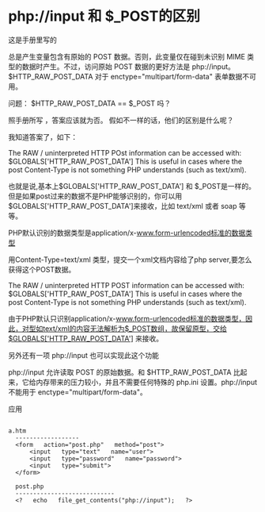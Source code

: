 # php://input 和 $_POST的区别

这是手册里写的

总是产生变量包含有原始的 POST 数据。否则，此变量仅在碰到未识别 MIME 类型的数据时产生。不过，访问原始 POST 数据的更好方法是 php://input。$HTTP_RAW_POST_DATA 对于 enctype="multipart/form-data" 表单数据不可用。 

问题：    $HTTP_RAW_POST_DATA  == $_POST  吗？

照手册所写 ，答案应该就为否。
假如不一样的话，他们的区别是什么呢？


我知道答案了，如下：

The RAW / uninterpreted HTTP POst information can be accessed with:
   $GLOBALS['HTTP_RAW_POST_DATA']
This is useful in cases where the post Content-Type is not something PHP understands (such as text/xml).

也就是说,基本上$GLOBALS['HTTP_RAW_POST_DATA'] 和 $_POST是一样的。但是如果post过来的数据不是PHP能够识别的，你可以用 $GLOBALS['HTTP_RAW_POST_DATA']来接收，比如 text/xml 或者 soap 等等。

PHP默认识别的数据类型是application/x-www.form-urlencoded标准的数据类型

用Content-Type=text/xml 类型，提交一个xml文档内容给了php server,要怎么获得这个POST数据。 

The RAW / uninterpreted HTTP POST information can be accessed with:   $GLOBALS['HTTP_RAW_POST_DATA'] This is useful in cases where the post Content-Type is not something PHP understands (such as text/xml).

由于PHP默认只识别application/x-www.form-urlencoded标准的数据类型，因此，对型如text/xml的内容无法解析为$_POST数组，故保留原型，交给$GLOBALS['HTTP_RAW_POST_DATA'] 来接收。

另外还有一项 php://input 也可以实现此这个功能

php://input 允许读取 POST 的原始数据。和 $HTTP_RAW_POST_DATA 比起来，它给内存带来的压力较小，并且不需要任何特殊的 php.ini 设置。php://input 不能用于 enctype="multipart/form-data"。 


应用 

```

a.htm   
  ------------------   
  <form   action="post.php"   method="post">   
      <input   type="text"   name="user">   
      <input   type="password"   name="password">   
      <input   type="submit">   
  </form>      
    
  post.php   
  ----------------------------   
  <?   echo   file_get_contents("php://input");   ?>   
  ````